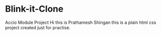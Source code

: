 # Blink-it-Clone
Accio  Module Project
Hi this is Prathamesh Shingan 
this is a plain html css project created just for practise.
